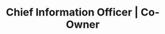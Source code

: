 ---
company: "Edublox Reading and Learning Clinic"
title: "Chief Information Officer | Co-Owner"
timeframe: "2016 – Present"
visible: true
order: 2
context: ["Franchise Strategy", "Market Expansion", "Product Portfolio", "Strategic Planning", "Business Scaling"]
responsibilities:
  - Contributed to strategic decisions that scaled regional education business into 40+ location franchise network across Southern Africa, establishing market leadership position.
  - Developed internal education SaaS product strategy, creating dual revenue streams through franchise packages and international client subscriptions, expanding market reach.
  - Shaped long-term technology and product roadmap aligned with franchise growth objectives, balancing innovation with operational consistency across diverse markets.
  - Led strategic initiatives enabling successful transition to blended and online delivery models, positioning organisation for evolving educational landscape and market opportunities.
  - Established scalable product and service framework that laid foundation for future standalone SaaS platform development and international expansion strategy.
footer: "Currently Engaged as Strategic Consultant"
---